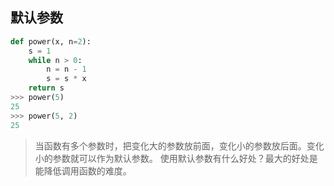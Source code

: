 ## 默认参数
```python
def power(x, n=2):
    s = 1
    while n > 0:
        n = n - 1
        s = s * x
    return s
>>> power(5)
25
>>> power(5, 2)
25
```

> 当函数有多个参数时，把变化大的参数放前面，变化小的参数放后面。变化小的参数就可以作为默认参数。  使用默认参数有什么好处？最大的好处是能降低调用函数的难度。

